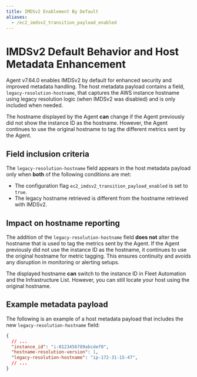 ```yaml
---
title: IMDSv2 Enablement By Default
aliases:
  - /ec2_imdsv2_transition_payload_enabled
---
```


# IMDSv2 Default Behavior and Host Metadata Enhancement

Agent v7.64.0 enables IMDSv2 by default for enhanced security and improved metadata handling. The host metadata payload contains a field, `legacy-resolution-hostname`, that captures the AWS instance hostname using legacy resolution logic (when IMDSv2 was disabled) and is only included when needed.

The hostname displayed by the Agent **can** change if the Agent previously did not show the instance ID as the hostname. However, the Agent continues to use the original hostname to tag the different metrics sent by the Agent.

## Field inclusion criteria

The `legacy-resolution-hostname` field appears in the host metadata payload only when **both** of the following conditions are met:

- The configuration flag `ec2_imdsv2_transition_payload_enabled` is set to `true`.
- The legacy hostname retrieved is different from the hostname retrieved with IMDSv2.

## Impact on hostname reporting

The addition of the `legacy-resolution-hostname` field **does not** alter the hostname that is used to tag the metrics sent by the Agent. If the Agent previously did not use the instance ID as the hostname, it continues to use the original hostname for metric tagging. This ensures continuity and avoids any disruption in monitoring or alerting setups.

The displayed hostname **can** switch to the instance ID in Fleet Automation and the Infrastructure List. However, you can still locate your host using the original hostname.

## Example metadata payload

The following is an example of a host metadata payload that includes the new `legacy-resolution-hostname` field:

```json
{
  // ...
  "instance_id": "i-0123456789abcdef0",
  "hostname-resolution-version": 1,
  "legacy-resolution-hostname": "ip-172-31-15-47",
  // ...
}
```
